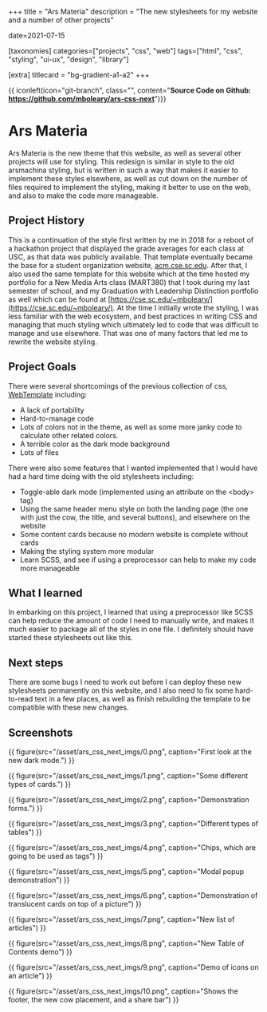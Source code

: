 +++
title = "Ars Materia"
description = "The new stylesheets for my website and a number of other projects"

date=2021-07-15

[taxonomies]
categories=["projects", "css", "web"]
tags=["html", "css", "styling", "ui-ux", "design", "library"]

[extra]
titlecard = "bg-gradient-a1-a2"
+++

{{ iconleft(icon="git-branch", class="", content="<b>Source Code on Github: <a href='https://github.com/mboleary/ars-css-next'>https://github.com/mboleary/ars-css-next</a></b>")}}
# Ars Materia

Ars Materia is the new theme that this website, as well as several other projects will use for styling. This redesign is similar in style to the old arsmachina styling, but is written in such a way that makes it easier to implement these styles elsewhere, as well as cut down on the number of files required to implement the styling, making it better to use on the web, and also to make the code more manageable.

## Project History

This is a continuation of the style first written by me in 2018 for a reboot of a hackathon project that displayed the grade averages for each class at USC, as that data was publicly available. That template eventually became the base for a student organization website, [acm.cse.sc.edu](https://web.archive.org/web/20191101120834/http://acm.cse.sc.edu/). After that, I also used the same template for this website which at the time hosted my portfolio for a New Media Arts class (MART380) that I took during my last semester of school, and my Graduation with Leadership Distinction portfolio as well which can be found at [https://cse.sc.edu/~mboleary/](https://cse.sc.edu/~mboleary/). At the time I initially wrote the styling, I was less familiar with the web ecosystem, and best practices in writing CSS and managing that much styling which ultimately led to code that was difficult to manage and use elsewhere. That was one of many factors that led me to rewrite the website styling.

## Project Goals

There were several shortcomings of the previous collection of css, [WebTemplate](https://github.com/Nesdood007/WebsiteTemplate) including:

- A lack of portability
- Hard-to-manage code
- Lots of colors not in the theme, as well as some more janky code to calculate other related colors.
- A terrible color as the dark mode background
- Lots of files

There were also some features that I wanted implemented that I would have had a hard time doing with the old stylesheets including:

- Toggle-able dark mode (implemented using an attribute on the &lt;body&gt; tag)
- Using the same header menu style on both the landing page (the one with just the cow, the title, and several buttons), and elsewhere on the website
- Some content cards because no modern website is complete without cards
- Making the styling system more modular
- Learn SCSS, and see if using a preprocessor can help to make my code more manageable

## What I learned

In embarking on this project, I learned that using a preprocessor like SCSS can help reduce the amount of code I need to manually write, and makes it much easier to package all of the styles in one file. I definitely should have started these stylesheets out like this.

## Next steps

There are some bugs I need to work out before I can deploy these new stylesheets permanently on this website, and I also need to fix some hard-to-read text in a few places, as well as finish rebuilding the template to be compatible with these new changes.

## Screenshots

{{ figure(src="/asset/ars_css_next_imgs/0.png", caption="First look at the new dark mode.") }}

{{ figure(src="/asset/ars_css_next_imgs/1.png", caption="Some different types of cards.") }}

{{ figure(src="/asset/ars_css_next_imgs/2.png", caption="Demonstration forms.") }}

{{ figure(src="/asset/ars_css_next_imgs/3.png", caption="Different types of tables") }}

{{ figure(src="/asset/ars_css_next_imgs/4.png", caption="Chips, which are going to be used as tags") }}

{{ figure(src="/asset/ars_css_next_imgs/5.png", caption="Modal popup demonstration") }}

{{ figure(src="/asset/ars_css_next_imgs/6.png", caption="Demonstration of translucent cards on top of a picture") }}

{{ figure(src="/asset/ars_css_next_imgs/7.png", caption="New list of articles") }}

{{ figure(src="/asset/ars_css_next_imgs/8.png", caption="New Table of Contents demo") }}

{{ figure(src="/asset/ars_css_next_imgs/9.png", caption="Demo of icons on an article") }}

{{ figure(src="/asset/ars_css_next_imgs/10.png", caption="Shows the footer, the new cow placement, and a share bar") }}